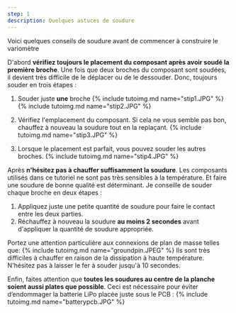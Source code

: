 ```yaml
---
step: 1
description: Quelques astuces de soudure
---
```


Voici quelques conseils de soudure avant de commencer à construire le variomètre

D'abord **vérifiez toujours le placement du composant après avoir soudé la première broche**. Une fois que deux broches du composant sont soudées, il devient très difficile de le déplacer ou de le dessouder. Donc, toujours souder en trois étapes :

1. Souder juste **une** broche
{% include tutoimg.md name="stip1.JPG" %}
{% include tutoimg.md name="stip2.JPG" %}

2. Vérifiez l'emplacement du composant. Si cela ne vous semble pas bon, chauffez à nouveau la soudure tout en la replaçant.
{% include tutoimg.md name="stip3.JPG" %}

3. Lorsque le placement est parfait, vous pouvez souder les autres broches.
{% include tutoimg.md name="stip4.JPG" %}

Après **n'hésitez pas à chauffer suffisamment la soudure**. Les composants utilisés dans ce tutoriel ne sont pas très sensibles à la température. Et faire une soudure de bonne qualité est déterminant. Je conseille de souder chaque broche en deux étapes :

1. Appliquez juste une petite quantité de soudure pour faire le contact entre les deux parties.
2. Réchauffez à nouveau la soudure **au moins 2 secondes** avant d'appliquer la quantité de soudure appropriée.

Portez une attention particulière aux connexions de plan de masse telles que:
{% include tutoimg.md name="groundpin.JPEG" %}
Ils sont très difficiles à chauffer en raison de la dissipation à haute température. N'hésitez pas à laisser le fer à souder jusqu'à 10 secondes.

Enfin, faites attention que **toutes les soudures au centre de la planche soient aussi plates que possible**. Ceci est nécessaire pour éviter d’endommager la batterie LiPo placée juste sous le PCB :
{% include tutoimg.md name="batterypcb.JPG" %}

